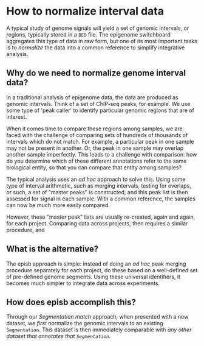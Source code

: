 # How to normalize interval data

A typical study of genome signals will yield a set of genomic intervals, or regions, typically stored in a `BED` file. The epigenome switchboard aggregates this type of data in raw form, but one of its most important tasks is to *normalize* the data into a common reference to simplify integrative analysis.

## Why do we need to normalize genome interval data?

In a traditional analysis of epigenome data, the data are produced as genomic intervals. Think of a set of ChIP-seq peaks, for example. We use some type of 'peak caller' to identify particular genomic regions that are of interest.

When it comes time to compare these regions among samples, we are faced with the challenge of comparing sets of hundreds of thousands of intervals which do not match. For example, a particular peak in one sample may not be present in another. Or, the peak in one sample may overlap another sample imperfectly. This leads to a challenge with comparison: how do you determine which of these different annotations refer to the same biological entity, so that you can compare that entity among samples? 

The typical analysis uses an *ad hoc* approach to solve this. Using some type of interval arithmetic, such as merging intervals, testing for overlaps, or such, a set of "master peaks" is constructed, and this peak list is then assessed for signal in each sample. With a common reference, the samples can now be much more easily compared.

However, these "master peak" lists are usually re-created, again and again, for each project. Comparing data across projects, then requires a similar procedure, and 

## What is the alternative?

The episb approach is simple: instead of doing an *ad hoc* peak merging procedure separately for each project, do these based on a well-defined set of pre-defined genome segments. Using these universal identifiers, it becomes much simpler to integrate data across experiments.

## How does episb accomplish this?

Through our *Segmentation match* approach, when presented with a new dataset, we *first* normalize the genomic intervals to an existing `Segmentation`. This dataset is then immediately comparable with *any other dataset that annotates that `Segmentation`*.

